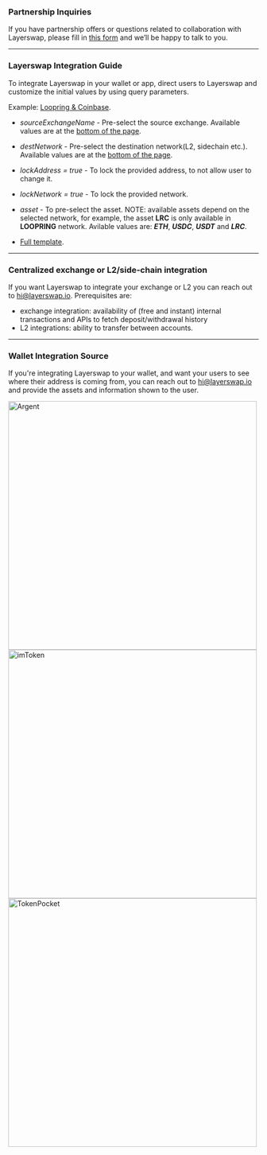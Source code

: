### Partnership Inquiries

If you have partnership offers or questions related to collaboration with Layerswap, please fill in <a href='https://t507xw0ywxn.typeform.com/to/hecTNbte#name=xxxxx' target='_blank'>this form</a> and we’ll be happy to talk to you.

---

### Layerswap Integration Guide

To integrate Layerswap in your wallet or app, direct users to Layerswap and customize the initial values by using query parameters.

Example: [Loopring & Coinbase](https://www.layerswap.io/?destNetwork=LOOPRING_MAINNET&sourceExchangeName=coinbase).

- *sourceExchangeName* - Pre-select the source exchange. Available values are at the <a href='#bottom2'>bottom of the page</a>.


- *destNetwork* - Pre-select the destination network(L2, sidechain etc.). Available values are at the <a href='#bottom'>bottom of the page</a>.
   
- *lockAddress = true* - To lock the provided address, to not allow user to change it.

- *lockNetwork = true* - To lock the provided network.

- *asset* - To pre-select the asset. NOTE: available assets depend on the selected network, for example, the asset **LRC** is only available in **LOOPRING** network. Avilable values are: ***ETH***, ***USDC***, ***USDT*** and ***LRC***.

- [Full template](https://www.layerswap.io/?destNetwork=zksync_mainnet&destAddress=zksync%3A0x4d70500858f9705ddbd56d007d13bbc92c9c67d1&lockNetwork=true&lockAddress=true&addressSource=argent&email=tantushyan2736%40gmail.com).

---

### Centralized exchange or L2/side-chain integration

If you want Layerswap to integrate your exchange or L2 you can reach out to hi@layerswap.io. Prerequisites are:
- exchange integration: availability of (free and instant) internal transactions and APIs to fetch deposit/withdrawal history
- L2 integrations: ability to transfer between accounts.

---

### Wallet Integration Source

If you're integrating Layerswap to your wallet, and want your users to see where their address is coming from, you can reach out to hi@layerswap.io and provide the assets and information shown to the user.

<Image className='mx-auto' src="/images/argentIntegr.png" alt="Argent" width="500"/> 
<Image className='mx-auto' src="/images/imTokenIntegr.png" alt="imToken" width="500"/>
<Image className='mx-auto' src="/images/tokenPocketIntegr.png" alt="TokenPocket" width="500"/>